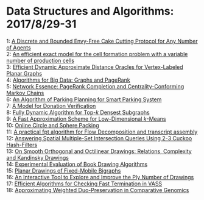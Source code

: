 # Data Structures and Algorithms: 2017/8/29-31  
1: [A Discrete and Bounded Envy-Free Cake Cutting Protocol for Any Number of  Agents](https://doi.org/10.48550/arXiv.1604.03655)  
2: [An efficient exact model for the cell formation problem with a variable  number of production cells](https://doi.org/10.48550/arXiv.1701.02472)  
3: [Efficient Dynamic Approximate Distance Oracles for Vertex-Labeled Planar  Graphs](https://doi.org/10.48550/arXiv.1707.02414)  
4: [Algorithms for Big Data: Graphs and PageRank](https://doi.org/10.48550/arXiv.1708.07829)  
5: [Network Essence: PageRank Completion and Centrality-Conforming Markov  Chains](https://doi.org/10.48550/arXiv.1708.07906)  
6: [An Algorithm of Parking Planning for Smart Parking System](https://doi.org/10.48550/arXiv.1708.07932)  
7: [A Model for Donation Verification](https://doi.org/10.48550/arXiv.1708.07973)  
8: [Fully Dynamic Algorithm for Top-$k$ Densest Subgraphs](https://doi.org/10.48550/arXiv.1610.05897)  
9: [A Fast Approximation Scheme for Low-Dimensional $k$-Means](https://doi.org/10.48550/arXiv.1708.07381)  
10: [Online Circle and Sphere Packing](https://doi.org/10.48550/arXiv.1708.08906)  
11: [A practical fpt algorithm for Flow Decomposition and transcript assembly](https://doi.org/10.48550/arXiv.1706.07851)  
12: [Answering Spatial Multiple-Set Intersection Queries Using 2-3 Cuckoo  Hash-Filters](https://doi.org/10.48550/arXiv.1708.09059)  
13: [On Smooth Orthogonal and Octilinear Drawings: Relations, Complexity and  Kandinsky Drawings](https://doi.org/10.48550/arXiv.1708.09197)  
14: [Experimental Evaluation of Book Drawing Algorithms](https://doi.org/10.48550/arXiv.1708.09221)  
15: [Planar Drawings of Fixed-Mobile Bigraphs](https://doi.org/10.48550/arXiv.1708.09238)  
16: [An Interactive Tool to Explore and Improve the Ply Number of Drawings](https://doi.org/10.48550/arXiv.1708.09250)  
17: [Efficient Algorithms for Checking Fast Termination in VASS](https://doi.org/10.48550/arXiv.1708.09253)  
18: [Approximating Weighted Duo-Preservation in Comparative Genomics](https://doi.org/10.48550/arXiv.1708.09325)  